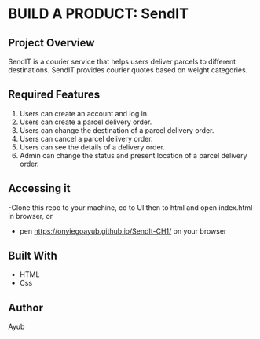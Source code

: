 # BUILD A PRODUCT: SendIT

## Project Overview
SendIT is a courier service that helps users deliver parcels to different destinations. SendIT provides courier quotes based on weight categories.

## Required Features
  1. Users can create an account and log in.
  2. Users can create a parcel delivery order.
  3. Users can change the destination of a parcel delivery order.
  4. Users can cancel a parcel delivery order.
  5. Users can see the details of a delivery order.
  6. Admin can change the status and present location of a parcel delivery order.
  
## Accessing it
  -Clone this repo to your machine, cd to UI then to html and open index.html in browser, or
  - pen https://onyiegoayub.github.io/SendIt-CH1/ on your browser

## Built With
  - HTML
  - Css
  
## Author
  Ayub
